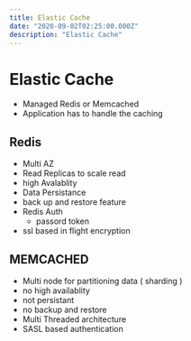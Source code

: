 ```yaml
---
title: Elastic Cache
date: "2020-09-02T02:25:00.000Z"
description: "Elastic Cache"
---
```


# Elastic Cache
- Managed Redis or Memcached
- Application has to handle the caching


## Redis
- Multi AZ
- Read Replicas to scale read 
- high Avalablity
- Data Persistance
- back up and restore feature
- Redis Auth
    - passord token
- ssl based in flight encryption


## MEMCACHED
- Multi node for partitioning data ( sharding )
- no high availablity
- not persistant
- no backup and restore
- Multi Threaded architecture
- SASL based authentication 



